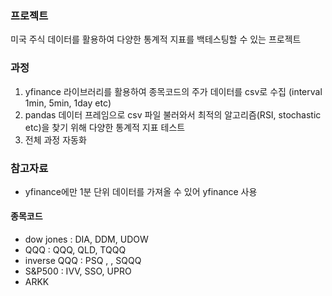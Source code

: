 ### 프로젝트
미국 주식 데이터를 활용하여 다양한 통계적 지표를 백테스팅할 수 있는 프로젝트

### 과정
1. yfinance 라이브러리를 활용하여 종목코드의 주가 데이터를 csv로 수집 (interval 1min, 5min, 1day etc)
2. pandas 데이터 프레임으로 csv 파일 불러와서 최적의 알고리즘(RSI, stochastic etc)을 찾기 위해 다양한 통계적 지표 테스트
3. 전체 과정 자동화

### 참고자료
- yfinance에만 1분 단위 데이터를 가져올 수 있어 yfinance 사용

#### 종목코드
- dow jones : DIA, DDM, UDOW
- QQQ : QQQ, QLD, TQQQ
- inverse QQQ : PSQ , , SQQQ
- S&P500 : IVV, SSO, UPRO
- ARKK
